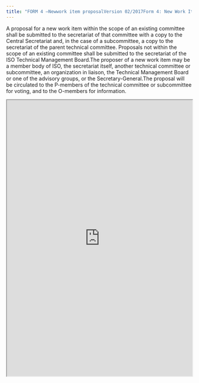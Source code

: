 ```yaml
---
title: "FORM 4 –Newwork item proposalVersion 02/2017Form 4: New Work Item Proposal"
---
```


A proposal for a new work item within the scope of an existing committee shall be submitted to the secretariat of that committee with a copy to the Central Secretariat and, in the case of a subcommittee, a copy to the secretariat of the parent technical committee. Proposals not within the scope of an existing committee shall be submitted to the secretariat of the ISO Technical Management Board.The proposer of a new work item may be a member body of ISO, the secretariat itself, another technical committee or subcommittee, an organization in liaison, the Technical Management Board or one of the advisory groups, or the Secretary-General.The proposal will be circulated to the P-members of the technical committee or subcommittee for voting, and to the O-members for information.

<iframe height="750" width="100%" src="https://ewelton.github.io/ktest/wiki.html#FORM%204%20%E2%80%93Newwork%20item%20proposalVersion%2002/2017Form%204:%20New%20Work%20Item%20Proposal"></iframe>
